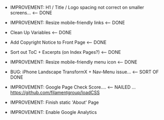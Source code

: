 - IMPROVEMENT: H1 / Title / Logo spacing not correct on smaller screens... <-- DONE
- IMPROVEMENT: Resize mobile-friendly links <-- DONE
- Clean Up Variables <-- DONE
- Add Copyright Notice to Front Page <-- DONE
- Sort out ToC + Excerpts (on Index Pages?) <-- DONE
- IMPROVEMENT: Resize mobile-friendly menu icon <-- DONE
- BUG: iPhone Landscape TransformX + Nav-Menu issue... <-- SORT OF DONE
- IMPROVEMENT: Google Page Check Score.... <-- NAILED ... https://github.com/filamentgroup/loadCSS

- IMPROVEMENT: Finish static 'About' Page
- IMPROVEMENT: Enable Google Analytics